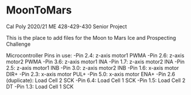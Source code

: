 # MoonToMars
Cal Poly 2020/21 ME 428-429-430 Senior Project

This is the place to add files for the Moon to Mars Ice and Prospecting Challenge

Microcontroller Pins in use:
-Pin 2.4: z-axis motor1 PWMA
-Pin 2.6: z-axis motor2 PWMA
-Pin 3.6: z-axis motor1 INA
-Pin 1.7: z-axis motor2 INA
-Pin 2.5: z-axis motor1 INB
-Pin 3.0: z-axis motor2 INB
-Pin 1.6: x-axis motor DIR+
-Pin 2.3: x-axis motor PUL+
-Pin 5.0: x-axis motor ENA+
-Pin 2.6 (duplicate): Load Cell 2 SCK
-Pin 6.4: Load Cell 1 SCK
-Pin 1.5: Load Cell 2 DT
-Pin 1.3: Load Cell 1 SCK
